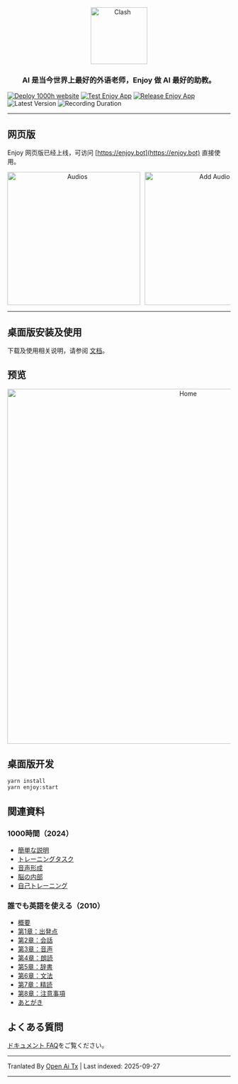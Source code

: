 <div align="center">
  <img src="https://raw.githubusercontent.com/ZuodaoTech/everyone-can-use-english/main/./enjoy/assets/icon.png" alt="Clash" width="128" />
</div>

<h3 align="center">
AI 是当今世界上最好的外语老师，Enjoy 做 AI 最好的助教。
</h3>

[![Deploy 1000h website](https://github.com/ZuodaoTech/everyone-can-use-english/actions/workflows/deploy-1000h.yml/badge.svg)](https://github.com/ZuodaoTech/everyone-can-use-english/actions/workflows/deploy-1000h.yml)
[![Test Enjoy App](https://github.com/ZuodaoTech/everyone-can-use-english/actions/workflows/test-enjoy-app.yml/badge.svg)](https://github.com/ZuodaoTech/everyone-can-use-english/actions/workflows/test-enjoy-app.yml)
[![Release Enjoy App](https://github.com/ZuodaoTech/everyone-can-use-english/actions/workflows/release-enjoy-app.yml/badge.svg)](https://github.com/ZuodaoTech/everyone-can-use-english/actions/workflows/release-enjoy-app.yml)
![Latest Version](https://img.shields.io/badge/dynamic/json?url=https%3A%2F%2Fenjoy.bot%2Fapi%2Fconfig%2Fapp_version&query=%24.version&label=Latest&link=https%3A%2F%2F1000h.org%2Fenjoy-app%2Finstall.html)
![Recording Duration](https://img.shields.io/endpoint?url=https%3A%2F%2Fenjoy.bot%2Fapi%2Fbadges%2Frecordings)

---

## 网页版

Enjoy 网页版已经上线，可访问 [https://enjoy.bot](https://enjoy.bot) 直接使用。

<div align="center" style="display:flex;overflow:auto;gap:10px;">
  <img src="https://raw.githubusercontent.com/ZuodaoTech/everyone-can-use-english/main/./enjoy/snapshots/web-audios.jpg" alt="Audios" width="300" />
  <img src="https://raw.githubusercontent.com/ZuodaoTech/everyone-can-use-english/main/./enjoy/snapshots/web-add-audio.jpg" alt="Add Audio" width="300" />
  <img src="https://raw.githubusercontent.com/ZuodaoTech/everyone-can-use-english/main/./enjoy/snapshots/web-audio-shadow.jpg" alt="Shadow" width="300" />
  <img src="https://raw.githubusercontent.com/ZuodaoTech/everyone-can-use-english/main/./enjoy/snapshots/web-audio-assessment.jpg" alt="Assessment" width="300" />
  <img src="https://raw.githubusercontent.com/ZuodaoTech/everyone-can-use-english/main/./enjoy/snapshots/web-new-chat.jpg" alt="New Chat" width="300" />
  <img src="https://raw.githubusercontent.com/ZuodaoTech/everyone-can-use-english/main/./enjoy/snapshots/web-chat.jpg" alt="Chat" width="300" />
</div>

---

## 桌面版安装及使用

下载及使用相关说明，请参阅 [文档](https://1000h.org/enjoy-app/)。

## 预览

<div align="center" style="display:flex;overflow:auto;">
  <img src="https://raw.githubusercontent.com/ZuodaoTech/everyone-can-use-english/main/./enjoy/snapshots/home.png" alt="Home" width="800" />

  <img src="https://raw.githubusercontent.com/ZuodaoTech/everyone-can-use-english/main/./enjoy/snapshots/shadow.png" alt="Home" width="800" />

  <img src="https://raw.githubusercontent.com/ZuodaoTech/everyone-can-use-english/main/./enjoy/snapshots/assessment.png" alt="Home" width="800" />

  <img src="https://raw.githubusercontent.com/ZuodaoTech/everyone-can-use-english/main/./enjoy/snapshots/document.png" alt="Home" width="800" />

  <img src="https://raw.githubusercontent.com/ZuodaoTech/everyone-can-use-english/main/./enjoy/snapshots/chat.png" alt="Home" width="800" />
</div>

## 桌面版开发

```bash
yarn install
yarn enjoy:start
```

## 関連資料

### 1000時間（2024）

- [簡単な説明](https://1000h.org/intro.html)
- [トレーニングタスク](https://1000h.org/training-tasks/kick-off.html)
- [音声形成](https://1000h.org/sounds-of-american-english/0-intro.html)
- [脳の内部](https://1000h.org/in-the-brain/01-inifinite.html)
- [自己トレーニング](https://1000h.org/self-training/00-intro.html)

### 誰でも英語を使える（2010）

- [概要](https://raw.githubusercontent.com/ZuodaoTech/everyone-can-use-english/main/./book/README.md)
- [第1章：出発点](https://raw.githubusercontent.com/ZuodaoTech/everyone-can-use-english/main/./book/chapter1.md)
- [第2章：会話](https://raw.githubusercontent.com/ZuodaoTech/everyone-can-use-english/main/./book/chapter2.md)
- [第3章：音声](https://raw.githubusercontent.com/ZuodaoTech/everyone-can-use-english/main/./book/chapter3.md)
- [第4章：朗読](https://raw.githubusercontent.com/ZuodaoTech/everyone-can-use-english/main/./book/chapter4.md)
- [第5章：辞書](https://raw.githubusercontent.com/ZuodaoTech/everyone-can-use-english/main/./book/chapter5.md)
- [第6章：文法](https://raw.githubusercontent.com/ZuodaoTech/everyone-can-use-english/main/./book/chapter6.md)
- [第7章：精読](https://raw.githubusercontent.com/ZuodaoTech/everyone-can-use-english/main/./book/chapter7.md)
- [第8章：注意事項](https://raw.githubusercontent.com/ZuodaoTech/everyone-can-use-english/main/./book/chapter8.md)
- [あとがき](https://raw.githubusercontent.com/ZuodaoTech/everyone-can-use-english/main/./book/end.md)

## よくある質問

[ドキュメント FAQ](https://1000h.org/enjoy-app/faq.html)をご覧ください。


---

Tranlated By [Open Ai Tx](https://github.com/OpenAiTx/OpenAiTx) | Last indexed: 2025-09-27

---